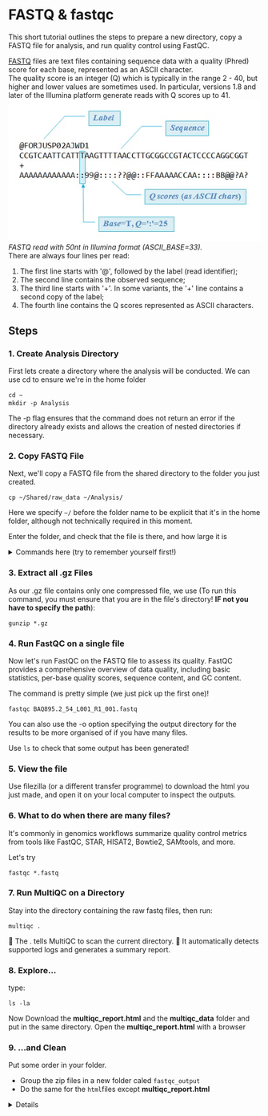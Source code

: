 # FASTQ & fastqc

This short tutorial outlines the steps to prepare a new directory, copy a FASTQ file for analysis, and run quality control using FastQC.

[FASTQ](https://en.wikipedia.org/wiki/FASTQ_format) files are text files containing sequence data with a quality (Phred) score for each base, represented as an ASCII character.   
The quality score is an integer (Q) which is typically in the range 2 - 40, but higher and lower values are sometimes used. In particular, versions 1.8 and later of the Illumina platform generate reads with Q scores up to 41.  
![](fastq_fig.jpg)  
*FASTQ read with 50nt in Illumina format (ASCII_BASE=33).*  
There are always four lines per read:
1. The first line starts with '@', followed by the label (read identifier);  
2. The second line contains the observed sequence;
3. The third line starts with '+'. In some variants, the '+' line contains a second copy of the label;
4. The fourth line contains the Q scores represented as ASCII characters.

## Steps

### 1. Create Analysis Directory

First lets create a directory where the analysis will be conducted. We can use cd to ensure we're in the home folder

```
cd ~
mkdir -p Analysis
```

The -p flag ensures that the command does not return an error if the directory already exists and allows the creation of nested directories if necessary.

### 2. Copy FASTQ File
Next, we'll copy a FASTQ file from the shared directory to the folder you just created.

```
cp ~/Shared/raw_data ~/Analysis/
```
Here we specify ```~/``` before the folder name to be explicit that it's in the home folder, although not technically required in this moment.

Enter the folder, and check that the file is there, and how large it is 
<details>
  <summary>Commands here (try to remember yourself first!)</summary>
  
  use ```cd``` to enter the folder, and then ```ls -l``` to list the contents of the folder, and it's details
  ```
  cd Analysis
  ls -l
  ```
  
</details>


### 3. Extract all .gz Files 

As our .gz file contains only one compressed file, we use (To run this command, you must ensure that you are in the file's directory! **IF not you have to specify the path**):

```
gunzip *.gz
```

### 4. Run FastQC on a single file
Now let's run FastQC on the FASTQ file to assess its quality. FastQC provides a comprehensive overview of data quality, including basic statistics, per-base quality scores, sequence content, and GC content.

The command is pretty simple (we just pick up the first one)!
```
fastqc BAQ895.2_54_L001_R1_001.fastq
```
You can also use the -o option specifying the output directory for the results to be more organised of if you have many files.

Use ```ls``` to check that some output has been generated!

### 5. View the file
Use filezilla (or a different transfer programme) to download the html you just made, and open it on your local computer to inspect the outputs.

### 6. What to do when there are many files?

 It's commonly in genomics workflows summarize quality control metrics from tools like FastQC, STAR, HISAT2, Bowtie2, SAMtools, and more.

Let's try

```
fastqc *.fastq
```


### 7. Run MultiQC on a Directory

Stay into the directory containing the raw fastq  files, then run:

```
multiqc .
```
🔹 The . tells MultiQC to scan the current directory.
🔹 It automatically detects supported logs and generates a summary report.

### 8. Explore...

type:

```
ls -la
```
Now Download the **multiqc_report.html** and the **multiqc_data** folder and put in the same directory.
Open the  **multiqc_report.html** with a browser

### 9. ...and Clean
Put some order in your folder. 
* Group the zip files in a new folder caled ```fastqc_output```
* Do the same for the ```html```files except **multiqc_report.html**

<details>

```
mkdir fastqc_output
mv *fastqc.zip fastqc_output
mv *_fastqc.html fastqc_output 
```


